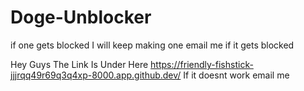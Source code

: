 # Doge-Unblocker
if one gets blocked I will keep making one email me if it gets blocked


Hey Guys The Link Is Under Here
https://friendly-fishstick-jjjrqq49r69q3q4xp-8000.app.github.dev/
If it doesnt work email me
